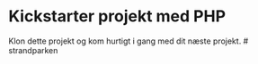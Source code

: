 # Kickstarter projekt med PHP

Klon dette projekt og kom hurtigt i gang med dit næste projekt.
#   s t r a n d p a r k e n  
 
